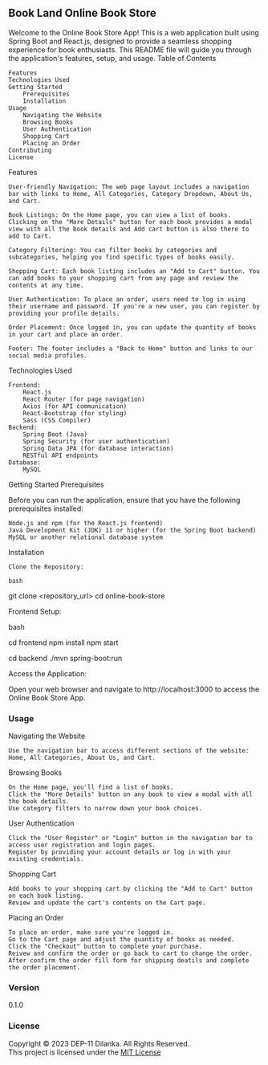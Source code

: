 ## Book Land Online Book Store

Welcome to the Online Book Store App! This is a web application built using Spring Boot and React.js, designed to provide a seamless shopping experience for book enthusiasts. This README file will guide you through the application's features, setup, and usage.
Table of Contents

    Features
    Technologies Used
    Getting Started
        Prerequisites
        Installation
    Usage
        Navigating the Website
        Browsing Books
        User Authentication
        Shopping Cart
        Placing an Order
    Contributing
    License

Features

    User-friendly Navigation: The web page layout includes a navigation bar with links to Home, All Categories, Category Dropdown, About Us, and Cart.

    Book Listings: On the Home page, you can view a list of books. Clicking on the "More Details" button for each book provides a modal view with all the book details and Add cart button is also there to add to Cart.

    Category Filtering: You can filter books by categories and subcategories, helping you find specific types of books easily.

    Shopping Cart: Each book listing includes an "Add to Cart" button. You can add books to your shopping cart from any page and review the contents at any time.

    User Authentication: To place an order, users need to log in using their username and password. If you're a new user, you can register by providing your profile details.

    Order Placement: Once logged in, you can update the quantity of books in your cart and place an order.

    Footer: The footer includes a "Back to Home" button and links to our social media profiles.

Technologies Used

    Frontend:
        React.js
        React Router (for page navigation)
        Axios (for API communication)
        React-Bootstrap (for styling)
        Sass (CSS Compiler)
    Backend:
        Spring Boot (Java)
        Spring Security (for user authentication)
        Spring Data JPA (for database interaction)
        RESTful API endpoints
    Database:
        MySQL 

Getting Started
Prerequisites

Before you can run the application, ensure that you have the following prerequisites installed:

    Node.js and npm (for the React.js frontend)
    Java Development Kit (JDK) 11 or higher (for the Spring Boot backend)
    MySQL or another relational database system

Installation

    Clone the Repository:

    bash

git clone <repository_url>
cd online-book-store

Frontend Setup:

bash

cd frontend
npm install
npm start


cd backend
./mvn spring-boot:run

Access the Application:

Open your web browser and navigate to http://localhost:3000 to access the Online Book Store App.
### Usage
Navigating the Website

    Use the navigation bar to access different sections of the website: Home, All Categories, About Us, and Cart.

Browsing Books

    On the Home page, you'll find a list of books.
    Click the "More Details" button on any book to view a modal with all the book details.
    Use category filters to narrow down your book choices.

User Authentication

    Click the "User Register" or "Login" button in the navigation bar to access user registration and login pages.
    Register by providing your account details or log in with your existing credentials.

Shopping Cart

    Add books to your shopping cart by clicking the "Add to Cart" button on each book listing.
    Review and update the cart's contents on the Cart page.

Placing an Order

    To place an order, make sure you're logged in.
    Go to the Cart page and adjust the quantity of books as needed.
    Click the "Checkout" button to complete your purchase.
    Reivew and confirm the order or go back to cart to change the order. 
    After confirm the order fill form for shipping deatils and complete the order placement.

### Version
0.1.0

### License
Copyright &copy; 2023 DEP-11 Dilanka. All Rights Reserved. <br>
This project is licensed under the [MIT License](License.txt)
